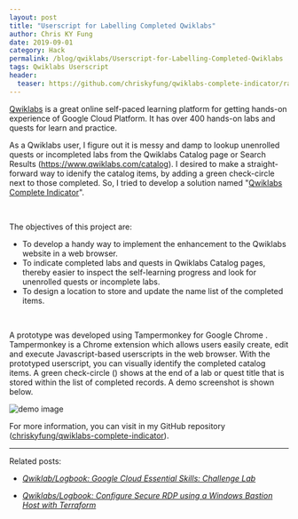 ```yaml
---
layout: post
title: "Userscript for Labelling Completed Qwiklabs"
author: Chris KY Fung
date: 2019-09-01
category: Hack
permalink: /blog/qwiklabs/Userscript-for-Labelling-Completed-Qwiklabs
tags: Qwiklabs Userscript
header:
  teaser: https://github.com/chriskyfung/qwiklabs-complete-indicator/raw/master/demo-image.png
---
```


[Qwiklabs](https://www.qwiklabs.com) is a great online self-paced learning platform for getting hands-on experience of Google Cloud Platform. It has over 400 hands-on labs and quests for learn and practice.

As a Qwiklabs user, I figure out it is messy and damp to lookup unenrolled quests or incompleted labs from the Qwiklabs Catalog page or Search Results (https://www.qwiklabs.com/catalog). I desired to make a straight-forward way to idenify the catalog items, by adding a green check-circle next to those completed. So, I tried to develop a solution named "[Qwiklabs Complete Indicator](https://github.com/chriskyfung/qwiklabs-complete-indicator)".

<!--more-->

<br>

The objectives of this project are:
- To develop a handy way to implement the enhancement to the Qwiklabs website in a web browser.
- To indicate completed labs and quests in Qwiklabs Catalog pages, thereby easier to inspect the self-learning progress and look for unenrolled quests or incomplete labs.
- To design a location to store and update the name list of the completed items.

<br>

A prototype was developed using Tampermonkey <i class="fa fa-plug"></i> for Google Chrome <i class="fa fa-chrome"></i>. Tampermonkey is a Chrome extension which allows users easily create, edit and execute Javascript-based <i class="fa fa-code"></i> userscripts in the web browser. With the prototyped userscript, you can visually identify the completed catalog items. A green check-circle (<i class="fa fa-check-circle" style="color:green"></i>) shows at the end of a lab or quest title that is stored within the list of completed records. A demo screenshot is shown below.

![demo image](https://github.com/chriskyfung/qwiklabs-complete-indicator/raw/master/demo-image.png)

For more information, you can visit in my GitHub repository <i class="fa fa-github"></i> ([chriskyfung/qwiklabs-complete-indicator](https://github.com/chriskyfung/qwiklabs-complete-indicator)).


* * *

Related posts:
- _[Qwiklab/Logbook: Google Cloud Essential Skills: Challenge Lab](/blog/2019/09/18/Google-Cloud-Essential-Skills-Challenge-Lab)_

- _[Qwiklabs/Logbook: Configure Secure RDP using a Windows Bastion Host with Terraform](/blog/2019/09/07/Configure-Windows-Bastion-Host-with-Terraform-on-GCP)_
